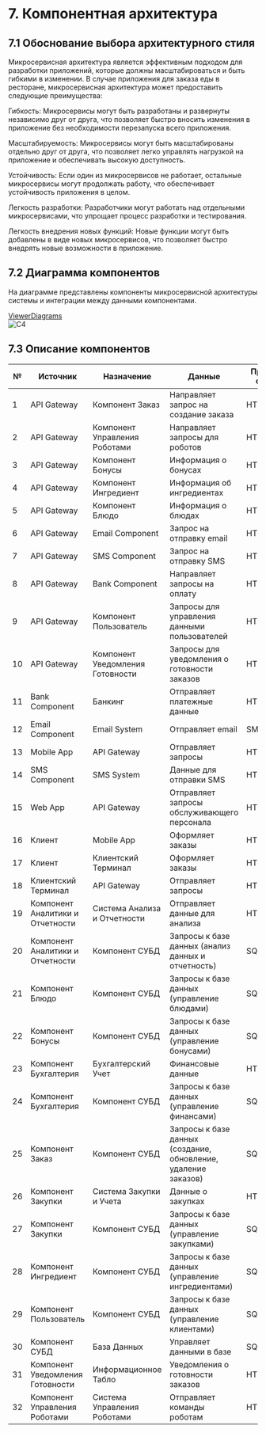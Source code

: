 # 7. Компонентная архитектура

## 7.1 Обоснование выбора архитектурного стиля
Микросервисная архитектура является эффективным подходом для разработки приложений, которые должны масштабироваться и быть гибкими в изменении. В случае приложения для  заказа еды в ресторане, микросервисная архитектура может предоставить следующие преимущества:

Гибкость: Микросервисы могут быть разработаны и развернуты независимо друг от друга, что позволяет быстро вносить изменения в приложение без необходимости перезапуска всего приложения.

Масштабируемость: Микросервисы могут быть масштабированы отдельно друг от друга, что позволяет легко управлять нагрузкой на приложение и обеспечивать высокую доступность.

Устойчивость: Если один из микросервисов не работает, остальные микросервисы могут продолжать работу, что обеспечивает устойчивость приложения в целом.

Легкость разработки: Разработчики могут работать над отдельными микросервисами, что упрощает процесс разработки и тестирования.

Легкость внедрения новых функций: Новые функции могут быть добавлены в виде новых микросервисов, что позволяет быстро внедрять новые возможности в приложение.

## 7.2 Диаграмма компонентов
На диаграмме представлены компоненты микросервисной архитектуры системы и интеграции между данными компонентами.<br>


[ViewerDiagrams](https://viewer.diagrams.net/?tags=%7B%7D&lightbox=1&highlight=0000ff&edit=_blank&layers=1&nav=1&title=%D0%A14.drawio&dark=auto#Uhttps%3A%2F%2Fdrive.google.com%2Fuc%3Fid%3D183QMieam4U3z-u8zH36BOPIHtT-7DTFB%26export%3Ddownload)<br>
![C4](images/7_CompArchi/С4.png)<br>


## 7.3 Описание компонентов

| №  | Источник                          | Назначение                           | Данные                                               | Протокол/Формат |
|----|------------------------------------|--------------------------------------|------------------------------------------------------|----------------|
| 1  | API Gateway                        | Компонент Заказ                      | Направляет запрос на создание заказа                | HTTPS/JSON     |
| 2  | API Gateway                        | Компонент Управления Роботами        | Направляет запросы для роботов                      | HTTPS/JSON     |
| 3  | API Gateway                        | Компонент Бонусы                     | Информация о бонусах                                | HTTPS/JSON     |
| 4  | API Gateway                        | Компонент Ингредиент                 | Информация об ингредиентах                          | HTTPS/JSON     |
| 5  | API Gateway                        | Компонент Блюдо                      | Информация о блюдах                                 | HTTPS/JSON     |
| 6  | API Gateway                        | Email Component                      | Запрос на отправку email                           | HTTPS/JSON     |
| 7  | API Gateway                        | SMS Component                        | Запрос на отправку SMS                             | HTTPS/JSON     |
| 8  | API Gateway                        | Bank Component                       | Направляет запросы на оплату                       | HTTPS/JSON     |
| 9  | API Gateway                        | Компонент Пользователь               | Запросы для управления данными пользователей       | HTTPS/JSON     |
| 10 | API Gateway                        | Компонент Уведомления Готовности     | Запросы для уведомления о готовности заказов      | HTTPS/JSON     |
| 11 | Bank Component                      | Банкинг                              | Отправляет платежные данные                        | HTTPS/JSON     |
| 12 | Email Component                     | Email System                         | Отправляет email                                   | SMTP          |
| 13 | Mobile App                          | API Gateway                          | Отправляет запросы                                 | HTTPS/JSON     |
| 14 | SMS Component                       | SMS System                           | Данные для отправки SMS                           | HTTPS/JSON     |
| 15 | Web App                             | API Gateway                          | Отправляет запросы обслуживающего персонала       | HTTPS/JSON     |
| 16 | Клиент                              | Mobile App                           | Оформляет заказы                                  | HTTPS/JSON     |
| 17 | Клиент                              | Клиентский Терминал                  | Оформляет заказы                                  | HTTPS/JSON     |
| 18 | Клиентский Терминал                 | API Gateway                          | Отправляет запросы                                | HTTPS/JSON     |
| 19 | Компонент Аналитики и Отчетности    | Система Анализа и Отчетности         | Отправляет данные для анализа                     | HTTPS/JSON     |
| 20 | Компонент Аналитики и Отчетности    | Компонент СУБД                       | Запросы к базе данных (анализ данных и отчетность) | SQL           |
| 21 | Компонент Блюдо                     | Компонент СУБД                       | Запросы к базе данных (управление блюдами)       | SQL           |
| 22 | Компонент Бонусы                    | Компонент СУБД                       | Запросы к базе данных (управление бонусами)      | SQL           |
| 23 | Компонент Бухгалтерия               | Бухгалтерский Учет                    | Финансовые данные                                | HTTPS/JSON     |
| 24 | Компонент Бухгалтерия               | Компонент СУБД                       | Запросы к базе данных (управление финансами)     | SQL           |
| 25 | Компонент Заказ                     | Компонент СУБД                       | Запросы к базе данных (создание, обновление, удаление заказов) | SQL |
| 26 | Компонент Закупки                   | Система Закупки и Учета              | Данные о закупках                                | HTTPS/JSON     |
| 27 | Компонент Закупки                   | Компонент СУБД                       | Запросы к базе данных (управление закупками)    | SQL           |
| 28 | Компонент Ингредиент                | Компонент СУБД                       | Запросы к базе данных (управление ингредиентами) | SQL           |
| 29 | Компонент Пользователь              | Компонент СУБД                       | Запросы к базе данных (управление клиентами)    | SQL           |
| 30 | Компонент СУБД                      | База Данных                          | Управляет данными в базе                         | SQL           |
| 31 | Компонент Уведомления Готовности    | Информационное Табло                 | Уведомления о готовности заказов                | HTTPS/JSON     |
| 32 | Компонент Управления Роботами       | Система Управления Роботами         | Отправляет команды роботам                      | HTTPS/JSON     |
